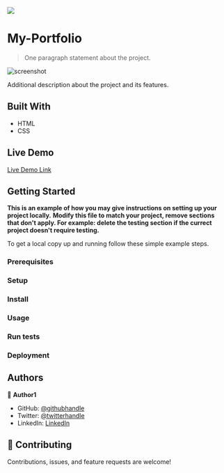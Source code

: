 ![](https://img.shields.io/badge/Microverse-blueviolet)

# My-Portfolio

> One paragraph statement about the project.

![screenshot](static/images/my-portfolio.png)

Additional description about the project and its features.

## Built With

- HTML
- CSS


## Live Demo

[Live Demo Link](https://github.com/gabrielcoder247/my-portfolio/)


## Getting Started

**This is an example of how you may give instructions on setting up your project locally.**
**Modify this file to match your project, remove sections that don't apply. For example: delete the testing section if the currect project doesn't require testing.**


To get a local copy up and running follow these simple example steps.

### Prerequisites

### Setup

### Install

### Usage

### Run tests

### Deployment



## Authors

👤 **Author1**

- GitHub: [@githubhandle](https://github.com/gabrielcoder247)
- Twitter: [@twitterhandle](https://twitter.com/twitterhandle)
- LinkedIn: [LinkedIn](https://linkedin.com/in/gabrielcoder247)

## 🤝 Contributing

Contributions, issues, and feature requests are welcome!